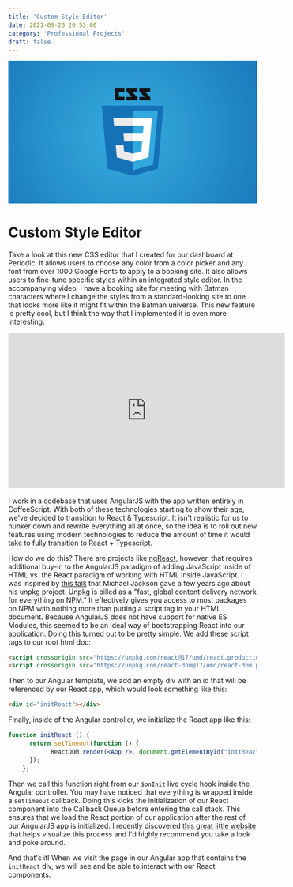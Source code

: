 ```yaml
---
title: 'Custom Style Editor'
date: 2021-09-20 20:53:00
category: 'Professional Projects'
draft: false
---
```


![](../../assets/CSS_img.jpeg)
# Custom Style Editor

Take a look at this new CSS editor that I created for our dashboard at Periodic. It allows users to choose any color from a color picker and any font from over 1000 Google Fonts to apply to a booking site. It also allows users to fine-tune specific styles within an integrated style editor. In the accompanying video, I have a booking site for meeting with Batman characters where I change the styles from a standard-looking site to one that looks more like it might fit within the Batman universe. This new feature is pretty cool, but I think the way that I implemented it is even more interesting.

<iframe width="560" height="315" src="https://www.youtube.com/embed/avdiyLmhaes" title="YouTube video player" frameborder="0" allow="accelerometer; autoplay; clipboard-write; encrypted-media; gyroscope; picture-in-picture" allowfullscreen></iframe>


I work in a codebase that uses AngularJS with the app written entirely in CoffeeScript. With both of these technologies starting to show their age, we've decided to transition to React & Typescript.  It isn't realistic for us to hunker down and rewrite everything all at once, so the idea is to roll out new features using modern technologies to reduce the amount of time it would take to fully transition to React + Typescript. 

How do we do this? There are projects like
[ngReact](https://github.com/ngReact/ngReact), however, that requires additional
buy-in to the AngularJS paradigm of adding JavaScript inside of HTML vs. the
React paradigm of working with HTML inside JavaScript. I was inspired by [this
talk](https://www.youtube.com/watch?v=2rhkgB8Cohc) that Michael Jackson gave a
few years ago about his unpkg project. Unpkg is billed as a "fast, global
content delivery network for everything on NPM." It effectively gives you access
to most packages on NPM with nothing more than putting a script tag in your HTML
document. Because AngularJS does not have support for native ES Modules, this
seemed to be an ideal way of bootstrapping React into our application. Doing
this turned out to be pretty simple. We add these script tags to our root html
doc: 

```html
<script crossorigin src="https://unpkg.com/react@17/umd/react.production.min.js"></script>
<script crossorigin src="https://unpkg.com/react-dom@17/umd/react-dom.production.min.js"></script>
```

Then to our Angular template, we add an empty div with an id that will be referenced by our React app, which would look something like this: 

```html
<div id="initReact"></div>
```

Finally, inside of the Angular controller, we initialize the React app like this:

```jsx
function initReact () {
      return setTimeout(function () {
			ReactDOM.render(<App />, document.getElementById("initReact"));
      });
    };
```

Then we call this function right from our `$onInit` live cycle hook inside the Angular controller. You may have noticed that everything is wrapped inside a `setTimeout` callback. Doing this kicks the initialization of our React component into the Callback Queue before entering the call stack. This ensures that we load the React portion of our application after the rest of our AngularJS app is initialized. I recently discovered [this great little website](http://latentflip.com/loupe/?code=JC5vbignYnV0dG9uJywgJ2NsaWNrJywgZnVuY3Rpb24gb25DbGljaygpIHsKICAgIHNldFRpbWVvdXQoZnVuY3Rpb24gdGltZXIoKSB7CiAgICAgICAgY29uc29sZS5sb2coJ1lvdSBjbGlja2VkIHRoZSBidXR0b24hJyk7ICAgIAogICAgfSwgMjAwMCk7Cn0pOwoKY29uc29sZS5sb2coIkhpISIpOwoKc2V0VGltZW91dChmdW5jdGlvbiB0aW1lb3V0KCkgewogICAgY29uc29sZS5sb2coIkNsaWNrIHRoZSBidXR0b24hIik7Cn0sIDUwMDApOwoKY29uc29sZS5sb2coIldlbGNvbWUgdG8gbG91cGUuIik7!!!PGJ1dHRvbj5DbGljayBtZSE8L2J1dHRvbj4%3D) that helps visualize this process and I'd highly recommend you take a look and poke around. 

And that's it! When we visit the page in our Angular app that contains the `initReact` div, we will see and be able to interact with our React components.
